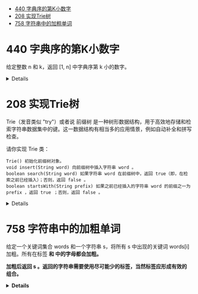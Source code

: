 <!--toc:start-->
- [440 字典序的第K小数字](#440-字典序的第k小数字)
- [208 实现Trie树](#208-实现trie树)
- [758 字符串中的加粗单词](#758-字符串中的加粗单词)
<!--toc:end-->

# 440 字典序的第K小数字

给定整数 n 和 k，返回  [1, n] 中字典序第 k 小的数字。

<details>

通过观察可以发现，前序遍历该字典树即可得到字典序从小到大的数字序列，遍历到第 k 个节点即为第 k 小的数字。我们可以构造字典树，并通过前序遍历求得目标节点，时间复杂度为 O(k)。实际不需要构造字典树，已知节点 i 的子节点为 (10×i,10×i+1,⋯,10×i+9)，可以通过计算找到前序遍历第 k 个节点即可。设当前的字典树的第 i 小的节点为 ni​，则只需按照先序遍历再继续往后找 k−i 个节点即为目标节点。设与 ni​ 右侧相邻的兄弟节点为 ni+1​，按照先序遍历的顺序，先访问 ni​ 构造的子树，再访问 ni+1​，此时满足 ni​<ni+1​。设以 ni​ 为根节点构成的子树的节点数目为 step(ni​)，则此时有以下两种可能：

    如果满足 step(ni​)≤k−i，则此时可以肯定第 k 小的节点一定不在 ni​ 为根的子树中，存在于 ni​ 的兄弟节点构成的子树中，则此时可以跳过 step(ni​) 个节点，从兄弟节点 ni+1​ 开始往后查找 k−i−step(ni​) 个节点。

    如果满足 step(ni​)>k−i，则此时可以肯定第 k 小的节点一定在 ni​ 构成的子树中，则此时需要在 ni​ 的孩子节点中依次进行查找。此时跳过子树中最小的根节点 ni​，从左侧第一个孩子开始往后查找 k−i−1 个节点，此时左侧第一个孩子的值为 10×ni​。

    依次重复上述操作直到找到 k 小的节点即可。

在这里比较难以处理的是如何计算 step(ni​)，即找到以 ni​ 为根的子树下有多少节点。可以按照层次遍历子树，firsti​ 指向第 i 层的最左侧的孩子节点， lasti​ 指向第 i 层的最右侧的孩子节点，根据推理可以知道: firsti​=10×firsti−1​，lasti​=10×lasti−1​+9，第 i 层共有 lasti​−firsti​+1 个节点，由于所有的节点都需要满足小于等于 n，所以第 i 层的最右侧节点应该为 min(n,lasti​)，不断迭代直到 firsti​>n 则终止向下搜索。实际上可以观察到最终结果一定是沿着字典树从根节点到某个叶子节点的路径进行搜索。

```cpp
class Solution {
    // 计算节点curr下有多少比n小的节点
    int getSteps(int curr,long n){
        int steps=0;
        long first=curr;
        long last=curr;
        while(first<=n){// 当前层有符合要求的节点
            steps+=min(last,n)-first+1;
            // 进入树形结构的下一层
            first=first*10;
            last=last*10+9;
        }
        return steps;
    }
public:
    int findKthNumber(int n, int k) {
        int curr=1;
        k--;
        while(k>0){
            int steps=getSteps(curr,n);
            if(steps<=k){
                k-=steps;
                // 去邻近的兄弟节点
                curr++;
            }else{
                // 在当前节点下，从子节点最左侧开始查找
                curr=curr*10;
                // 减去当前节点
                k--;
            }
        }
        return curr;
    }
};
```

</details>

# 208 实现Trie树

Trie（发音类似 "try"）或者说 前缀树 是一种树形数据结构，用于高效地存储和检索字符串数据集中的键。这一数据结构有相当多的应用情景，例如自动补全和拼写检查。

请你实现 Trie 类：

    Trie() 初始化前缀树对象。
    void insert(String word) 向前缀树中插入字符串 word 。
    boolean search(String word) 如果字符串 word 在前缀树中，返回 true（即，在检索之前已经插入）；否则，返回 false 。
    boolean startsWith(String prefix) 如果之前已经插入的字符串 word 的前缀之一为 prefix ，返回 true ；否则，返回 false 。

<details>

```cpp
class Trie {
    vector<Trie*> children;
    bool isEnd;
    Trie* searchPrefix(string& prefix){
        auto node=this;
        for(auto ch:prefix){
            if(node->children[ch-'a']==nullptr){
                return nullptr;
            }
            node=node->children[ch-'a'];
        }
        return node;
    }
public:
    Trie():children(26),isEnd(false) {
    }
    void insert(string word) {
        auto node=this;
        for(auto ch: word){
            auto c=ch-'a';
            if(node->children[c]==nullptr){
                node->children[c]=new Trie();
            }
            node=node->children[c];
        }
        node->isEnd=true;
    }
    bool search(string word) {
        auto node=searchPrefix(word);
        return node && node->isEnd;
    }
    bool startsWith(string prefix) {
        return searchPrefix(prefix);
    }
};
```

</details>

# 758 字符串中的加粗单词

给定一个关键词集合 words 和一个字符串 s，将所有 s 中出现的关键词 words[i] 加粗。所有在标签 <b> 和 <b> 中的字母都会加粗。

加粗后返回 s 。返回的字符串需要使用尽可能少的标签，当然标签应形成有效的组合。

<details>

```c++
struct Trie {
  vector<Trie *> children;
  int len = 0;
  Trie() : children(26) {}
  void addWord(string_view s) {
    Trie *root = this;
    for (auto c : s) {
      if (root->children[c - 'a'] == nullptr) {
        root->children[c - 'a'] = new Trie();
      }
      root = root->children[c - 'a'];
    }
    root->len = s.length();
  }
  int find(string_view s, int i) {
    Trie *root = this;
    int len = 0;
    while (i < s.length() && root->children[s[i] - 'a'] != nullptr) {
      root = root->children[s[i++] - 'a'];
      len = max(len, root->len);
    }
    return len;
  }
};
class Solution {
public:
  string boldWords(vector<string> &words, string s) {
    Trie *root = new Trie();
    for (auto w : words) {
      root->addWord(w);
    }
    string res;
    for (int i = 0; i < s.size();) {
      int j = i + root->find(s, i), k = i;
      if (j == i) {
        res += s[i++];
        continue;
      }
      while (++i <= j)
        j = max(j, i + root->find(s, i));
      res += "<b>" + s.substr(k, j - k) + "</b>";
      i = j;
    }
    return res;
  }
};
```

</details>

